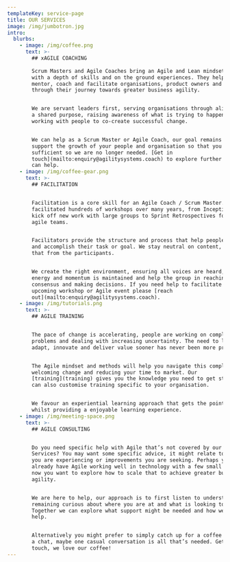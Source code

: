 ```yaml
---
templateKey: service-page
title: OUR SERVICES
image: /img/jumbotron.jpg
intro:
  blurbs:
    - image: /img/coffee.png
      text: >-
        ## xAGILE COACHING
        
        Scrum Masters and Agile Coaches bring an Agile and Lean mindset coupled
        with a depth of skills and on the ground experiences. They help teach,
        mentor, coach and facilitate organisations, product owners and teams
        through their journey towards greater business agility.


        We are servant leaders first, serving organisations through aligning on
        a shared purpose, raising awareness of what is trying to happen and
        working with people to co-create successful change.


        We can help as a Scrum Master or Agile Coach, our goal remains to
        support the growth of your people and organisation so that you are self
        sufficient so we are no longer needed. [Get in
        touch](mailto:enquiry@agilitysystems.coach) to explore further how we
        can help.
    - image: /img/coffee-gear.png
      text: >-
        ## FACILITATION


        Facilitation is a core skill for an Agile Coach / Scrum Master. We have
        facilitated hundreds of workshops over many years, from Inceptions that
        kick off new work with large groups to Sprint Retrospectives for small
        agile teams.


        Facilitators provide the structure and process that help people engage
        and accomplish their task or goal. We stay neutral on content, drawing
        that from the participants.


        We create the right environment, ensuring all voices are heard, the
        energy and momentum is maintained and help the group in reaching
        consensus and making decisions. If you need help to facilitate an
        upcoming workshop or Agile event please [reach
        out](mailto:enquiry@agilitysystems.coach).
    - image: /img/tutorials.png
      text: >-
        ## AGILE TRAINING


        The pace of change is accelerating, people are working on complex
        problems and dealing with increasing uncertainty. The need to learn,
        adapt, innovate and deliver value sooner has never been more pressing.


        The Agile mindset and methods will help you navigate this complexity, 
        welcoming change and reducing your time to market. Our
        [training](training) gives you the knowledge you need to get started, we
        can also customise training specific to your organisation.


        We favour an experiential learning approach that gets the point home
        whilst providing a enjoyable learning experience.
    - image: /img/meeting-space.png
      text: >-
        ## AGILE CONSULTING


        Do you need specific help with Agile that’s not covered by our other
        Services? You may want some specific advice, it might relate to problems
        you are experiencing or improvements you are seeking. Perhaps you
        already have Agile working well in technology with a few small teams,
        now you want to explore how to scale that to achieve greater business
        agility.


        We are here to help, our approach is to first listen to understand,
        remaining curious about where you are at and what is looking to happen.
        Together we can explore what support might be needed and how we can
        help.


        Alternatively you might prefer to simply catch up for a coffee and have
        a chat, maybe one casual conversation is all that’s needed. Get in
        touch, we love our coffee!
---
```


